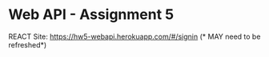 # Web API - Assignment 5

REACT Site: https://hw5-webapi.herokuapp.com/#/signin (* MAY need to be refreshed*)
